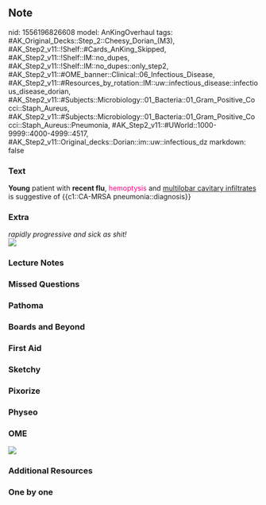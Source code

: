 ## Note
nid: 1556196826608
model: AnKingOverhaul
tags: #AK_Original_Decks::Step_2::Cheesy_Dorian_(M3), #AK_Step2_v11::!Shelf::#Cards_AnKing_Skipped, #AK_Step2_v11::!Shelf::IM::no_dupes, #AK_Step2_v11::!Shelf::IM::no_dupes::only_step2, #AK_Step2_v11::#OME_banner::Clinical::06_Infectious_Disease, #AK_Step2_v11::#Resources_by_rotation::IM::uw::infectious_disease::infectious_disease_dorian, #AK_Step2_v11::#Subjects::Microbiology::01_Bacteria::01_Gram_Positive_Cocci::Staph_Aureus, #AK_Step2_v11::#Subjects::Microbiology::01_Bacteria::01_Gram_Positive_Cocci::Staph_Aureus::Pneumonia, #AK_Step2_v11::#UWorld::1000-9999::4000-4999::4517, #AK_Step2_v11::Original_decks::Dorian::im::uw::infectious_dz
markdown: false

### Text
<b>Young</b> patient with <b>recent flu</b>, <font color=
"#FC0280">hemoptysis</font> and <u>multilobar cavitary
infiltrates</u> is suggestive of {{c1::CA-MRSA
pneumonia::diagnosis}}

### Extra
<div>
  <i>rapidly progressive and sick as shit!</i>
</div>
<div>
  <b><i><u><img src="paste-815064533696513.jpg"></u></i></b>
</div>

### Lecture Notes


### Missed Questions


### Pathoma


### Boards and Beyond


### First Aid


### Sketchy


### Pixorize


### Physeo


### OME
<div class="ome-widget">
  <a href=
  "https://onlinemeded.org/spa/infectious-disease?ref=anki"><img src="_OME_AnkiFlashcards_Topic_3.png"></a>
</div>

### Additional Resources


### One by one

